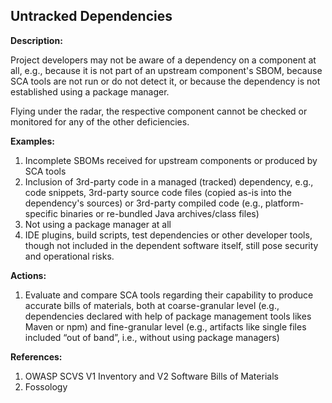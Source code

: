 ## Untracked Dependencies

**Description:**

Project developers may not be aware of a dependency on a component at all, e.g., because it is not part of an upstream component's SBOM, because SCA tools are not run or do not detect it, or because the dependency is not established using a package manager.

Flying under the radar, the respective component cannot be checked or monitored for any of the other deficiencies.

**Examples:**

1. Incomplete SBOMs received for upstream components or produced by SCA tools
2. Inclusion of 3rd-party code in a managed (tracked) dependency, e.g., code snippets, 3rd-party source code files (copied as-is into the dependency's sources) or 3rd-party compiled code (e.g., platform-specific binaries or re-bundled Java archives/class files)
3. Not using a package manager at all
4. IDE plugins, build scripts, test dependencies or other developer tools, though not included in the dependent software itself, still pose security and operational risks.

**Actions:**

1. Evaluate and compare SCA tools regarding their capability to produce accurate bills of materials, both at coarse-granular level (e.g., dependencies declared with help of package management tools likes Maven or npm) and fine-granular level (e.g., artifacts like single files included “out of band”, i.e., without using package managers) 

**References:**

1. OWASP SCVS V1 Inventory and V2 Software Bills of Materials 
2. Fossology
